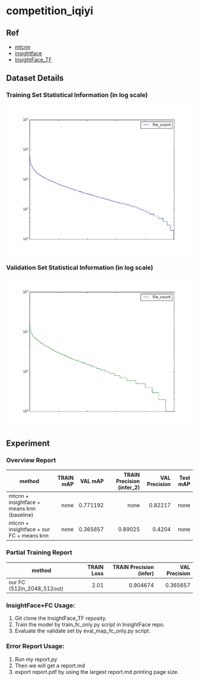 # competition_iqiyi
## Ref
- [mtcnn](https://github.com/pangyupo/mxnet_mtcnn_face_detection.git)
- [insightface](https://github.com/deepinsight/insightface)
- [InsightFace_TF](https://github.com/auroua/InsightFace_TF)

## Dataset Details

### Training Set Statistical Information (in log scale)
![Training Set](https://raw.githubusercontent.com/AI-Dot/competition_iqiyi/master/imgs/train.png)

### Validation Set Statistical Information (in log scale)
![Validation Set](https://raw.githubusercontent.com/AI-Dot/competition_iqiyi/master/imgs/val.png)

## Experiment

### Overview Report
|  method   |  TRAIN mAP | VAL mAP | TRAIN Precision (infer_2) | VAL Precision | Test mAP | 
| --------  |   ----:    | ------: | --------------: | ---------:    | -------: | 
| mtcnn + insightface + means knn (baseline) | none | 0.771192 | none | 0.82217 | none | 
| mtcnn + insightface + our FC + means knn |  none | 0.365657 | 0.89025 | 0.4204 | none| 

### Partial Training Report
|  method   |  TRAIN Loss | TRAIN Precision (infer) | VAL Precision | 
| --------  |   ------:    | -------------: | -------------:|
| our FC (512in_2048_512out) | 2.01 | 0.904674 | 0.365657 | 




### InsightFace+FC Usage:
1. Git clone the InsightFace_TF reposity.
2. Train the model by train_fc_only.py script in InsightFace repo.
3. Evaluate the validate set by eval_map_fc_only.py script.

### Error Report Usage:
1. Run my report.py 
2. Then we will get a report.md
3. export report.pdf by using the largest report.md printing page size.

